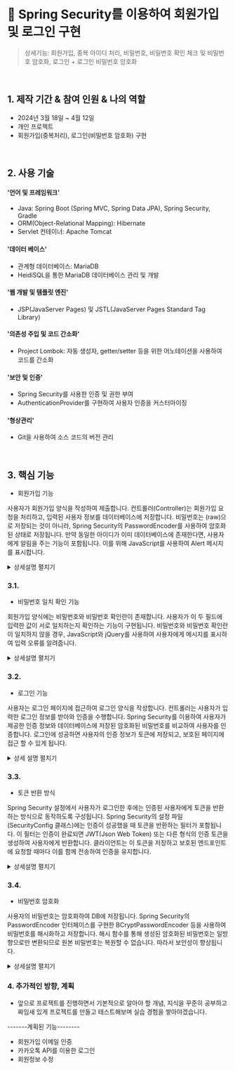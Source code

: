 # :pushpin: Spring Security를 이용하여 회원가입 및 로그인 구현
> 상세기능: 회원가입, 중복 아이디 처리, 비밀번호, 비밀번호 확인 체크 및 비밀번호 암호화, 로그인 + 로그인 비밀번호 암호화

</br>

## 1. 제작 기간 & 참여 인원 & 나의 역할
  - 2024년 3월 18일 ~ 4월 12일
  - 개인 프로젝트
  - 회원가입(중복처리), 로그인(비밀번호 암호화) 구현

</br>

## 2. 사용 기술

#### '언어 및 프레임워크'
- Java: Spring Boot (Spring MVC, Spring Data JPA), Spring Security, Gradle
- ORM(Object-Relational Mapping): Hibernate
- Servlet 컨테이너: Apache Tomcat
 
#### '데이터 베이스'
- 관계형 데이터베이스: MariaDB
- HeidiSQL을 통한 MariaDB 데이터베이스 관리 및 개발

#### '웹 개발 및 템플릿 엔진'
- JSP(JavaServer Pages) 및 JSTL(JavaServer Pages Standard Tag Library)

#### '의존성 주입 및 코드 간소화'
- Project Lombok: 자동 생성자, getter/setter 등을 위한 어노테이션을 사용하여 코드를 간소화

#### '보안 및 인증'
- Spring Security를 사용한 인증 및 권한 부여
- AuthenticationProvider를 구현하여 사용자 인증을 커스터마이징

#### '형상관리'
- Git을 사용하여 소스 코드의 버전 관리 
</br>



## 3. 핵심 기능
- 회원가입 기능

사용자가 회원가입 양식을 작성하여 제출합니다.
컨트롤러(Controller)는 회원가입 요청을 처리하고, 입력된 사용자 정보를 데이터베이스에 저장합니다.
비밀번호는 (raw)으로 저장되는 것이 아니라, Spring Security의 PasswordEncoder를 사용하여 암호화된 상태로 저장됩니다.
만약 동일한 아이디가 이미 데이터베이스에 존재한다면, 사용자에게 알림을 주는 기능이 포함됩니다. 
이를 위해 JavaScript를 사용하여 Alert 메시지를 표시합니다.
<details>
  <summary>상세설명 펼치기</summary>
  
  ![home](https://github.com/donghunshin9379/hello-spring2/assets/139945914/3702abb1-f63d-4d9d-a911-a81a17fc2730)
  
  상단 이미지는 홈 화면 입니다. 홈화면에서 회원가입으로 이동합니다.

  ![signup](https://github.com/donghunshin9379/hello-spring2/assets/139945914/d2351628-730b-4dcc-a76c-f7ec40436bff)
  
  상단 이미지는 회원가입 화면(signUp.jsp)입니다. 회원가입을 위한 데이터 입력 후 요청이 들어오게 됩니다.
  
  아래 코드는 SignUpController 클래스 내부의 doSignUp 메소드 비즈니스 로직입니다.
  
  ```
  //회원가입 실행
@PostMapping("/doSignUp")
public String doSignUp(MemberDTO memberDTO, Model model) {
// 중복확인을 위해 아이디값 받아옴
String userId = memberDTO.getUserId();

// 가져온 아이디값 중복 확인
boolean result = signUpService.isUserIdExists(userId);
  
if (result == true) {
// 중복된 아이디가 있을 경우
model.addAttribute("errorMessage", "이미 사용 중인 아이디입니다. 다른 아이디를 선택해주세요.");
logger.info("@@@@@@@아이디 중복 {}", memberDTO.toString()); 
return "signUp"; // 다시 회원가입 페이지로 이동 (redirect:signUp)
	
} else {
signUpService.saveMember(memberDTO);
logger.info("doSignUp@@@@@@@{}", memberDTO.toString()); //@@@@@@@{} 중괄호 안에 뒷값이 표시됨
model.addAttribute("signUpSuccess", "회원가입이 완료 되었습니다.");
return "home";
}
}
```

위의 코드에서 중복되는 아이디가 없을 경우 signUpService.saveMember(memberDTO); 가 호출되며 home.jsp로 signUpSuccess 메세지가 전달됩니다.

다음은 signUpSerbice.saveMember 비즈니스 로직입니다.
아래 코드를 확인했을 때, 파라미터 값으로 받은 memberDTO의 비밀번호를 암호화 세팅시킨 이후
memberDataHandler.saveMemberEntity(memberDTO); 를 사용하여 memberDTO로 반환된 값을 기반으로 MemberEntity 객체를 생성합니다.
그리고 MemberEntity에 저장된 정보를 이용하여 새로운 memberDTO2를 반환하는데 이 객체에는 DB에 저장된 회원정보가 담겨 있습니다.
```
@Override
public MemberDTO saveMember(MemberDTO memberDTO) {
//비밀번호 암호화(passwordEncoder)
String encodedPassword = passwordEncoder.encode(memberDTO.getPassword());
String encodedPasswordCheck = passwordEncoder.encode(memberDTO.getPasswordCheck());

//memberDTO에서 가져온 비밀번호를 암호화된 비밀번호로 다시 설정
memberDTO.setPassword(encodedPassword);
memberDTO.setPasswordCheck(encodedPasswordCheck);

// dataHandler값을 받아서 entity에 넣음
MemberEntity memberEntity = memberDataHandler.saveMemberEntity(memberDTO);
MemberDTO memberDTO2 = new MemberDTO(memberEntity.getUserId(),
memberEntity.getPassword(), memberEntity.getPasswordCheck(),
memberEntity.getUserName(), memberEntity.getBirthday(),
memberEntity.getEmail(), memberEntity.getPhone(),
memberEntity.getAddress(), memberEntity.getGender(), memberEntity.getRole());
return memberDTO2;
}
```
더 상세하게 보면 SignUpService > MemberDataHandler > MemberDAO > MemberRepository  순으로 진행되는데, 순서대로 코드를 확인하면 
아래와 같은 순서로 진행됩니다.

MemberDataHandler 코드
```
public MemberEntity saveMemberEntity(MemberDTO memberDTO) {
MemberEntity memberEntity = new MemberEntity(memberDTO.getUserId(),
memberDTO.getPassword(), memberDTO.getPasswordCheck(),
memberDTO.getUserName(), memberDTO.getBirthday(),
memberDTO.getEmail(), memberDTO.getPhone(),
memberDTO.getAddress(), memberDTO.getGender(), memberDTO.getRole());
return memberDAO.saveMember(memberEntity);
}
```
MemberDAO 코드
```
@Override
public MemberEntity saveMember(MemberEntity memberEntity) {
  memberRepository.save(memberEntity);
  return memberEntity;
}
```

MemberRepository 인터페이스
```
//레포짓터리가 사용할 Entity, primary key
public interface MemberRepository extends JpaRepository<MemberEntity, String> {
}
```
위와 같은 방식으로
SignUpService는 MemberDataHandler를 호출하여 회원가입 프로세스를 시작하지만, 
동시에 MemberDataHandler는 SignUpService로부터 호출되어 회원가입 요청을 처리합니다. 
이렇게 각 계층은 서로의 메서드를 호출하고 서로의 기능을 사용하여 작업을 수행합니다.

이 과정은 중복되는 아이디가 없고, 비밀번호 확인이 일치하는 경우라고 가정했을 때 상황입니다. 

![signUpSuccess](https://github.com/donghunshin9379/hello-spring2/assets/139945914/fd2603ff-d9f3-4e91-9e10-840809c8e4a1)

최종적으로 회원가입이 완료됩니다.

하지만 만약 중복되는 아이디가 존재 하는 경우라면?
```
@PostMapping("/doSignUp")
public String doSignUp(MemberDTO memberDTO, Model model) {
// 중복확인을 위해 아이디값 받아옴
String userId = memberDTO.getUserId();

// 가져온 아이디값 중복 확인
boolean result = signUpService.isUserIdExists(userId);
  
if (result == true) {
// 중복된 아이디가 있을 경우
model.addAttribute("errorMessage", "이미 사용 중인 아이디입니다. 다른 아이디를 선택해주세요.");
logger.info("@@@@@@@아이디 중복 {}", memberDTO.toString()); 
return "signUp"; // 다시 회원가입 페이지로 이동 (redirect:signUp)
}
}
	
```
위와 같이 앞단(signUp.jsp)에서 입력된 아이디값을 기반으로 signUpService.isUserIdExists(userId); 가 호출되며 return된 값이
boolean 타입 result에 저장됩니다.

이때 isUserIdExists(userId);는 최종적으로 existsByUserId(String userId); 를 호출하여
중복 아이디 존재 여부에 따라 true/false를 반환합니다.
아래는 회원 가입 프로세스의 마지막 단계인 데이터베이스 조회 및 확인 작업을 처리하는 코드입니다.
```
public interface MemberRepository extends JpaRepository<MemberEntity, String> {

boolean existsByUserId(String userId);
}
```

중복된 아이디가 있는 경우 사용자 화면입니다.
![joongbok](https://github.com/donghunshin9379/hello-spring2/assets/139945914/4b755697-8188-4362-9222-bd24aa6e5826)

</details>

### 3.1. 
- 비밀번호 일치 확인 기능

회원가입 양식에는 비밀번호와 비밀번호 확인란이 존재합니다.
사용자가 이 두 필드에 입력한 값이 서로 일치하는지 확인하는 기능이 구현됩니다.
비밀번호와 비밀번호 확인란이 일치하지 않을 경우, JavaScript와 jQuery를 사용하여 사용자에게 메시지를 표시하여 입력 오류를 알려줍니다.
<details>
  <summary>상세설명 펼치기</summary>
  
  ![passwordCheck](https://github.com/donghunshin9379/hello-spring2/assets/139945914/d8e653e5-f431-4091-b55f-eb89958d338a)
  
  상단 이미지는 !비밀먼호.equals(비밀번호확인) 일 경우 때 화면입니다. 
  
  실행과정 설명
  사용자 회원가입 화면(signUp.jsp)에서 입력한 비밀번호 값과 비밀번호 확인 일치여부에 따라 달라지는 로직입니다.
  
  (설명을 위해 잘라온 코드입니다)
  ```
$(document).ready(function() {
// 비밀번호 확인
$("#passwordCheck").blur(function(){
if($("#passwordCheck").val() === $("#password").val()){
    $(".successPwChk").text("비밀번호가 일치합니다.").css("color", "green");
    $("#pwDoubleChk").val("true");
} else {
    $(".successPwChk").text("비밀번호가 일치하지 않습니다.").css("color", "red");
    $("#pwDoubleChk").val("false");
}
});
  ```
위와같이 비밀번호확인 값 입력후, 포커스를 벗어날 때(마우스 클릭 or 다음으로 넘어가는 상황) 실행되는데
이때 입력된 password값과 passwordCheck 값이 비교됩니다.
값이 일치하는 경우, 일치하지않는 경우 메세지가 css 컬러와 함께 설정됩니다.

![passwordCheck2](https://github.com/donghunshin9379/hello-spring2/assets/139945914/b8c63432-7f57-4475-b627-381047dab50a)
</details>

### 3.2. 
- 로그인 기능

사용자는 로그인 페이지에 접근하여 로그인 양식을 작성합니다.
컨트롤러는 사용자가 입력한 로그인 정보를 받아와 인증을 수행합니다.
Spring Security를 이용하여 사용자가 제공한 인증 정보와 데이터베이스에 저장된 암호화된 비밀번호를 비교하여 사용자를 인증합니다.
로그인에 성공하면 사용자의 인증 정보가 토큰에 저장되고, 보호된 페이지에 접근 할 수 있게 됩니다.
<details>
  <summary>상세 설명 펼치기</summary>
  아래 이미지는 로그인 사용자 화면입니다.
  
  ![login](https://github.com/donghunshin9379/hello-spring2/assets/139945914/e2f85ae6-7dba-4ce7-8f1c-b1664174fb33)

  상단 사용자 화면에서 아이디값과 비밀번호값을 입력한 후, Login 버튼을 누르면 아래의 SpringSeucirtyConfig 클래스를 통해
  로그인 절차가 진행됩니다.
  ```
//Security main
@Bean
public SecurityFilterChain filterChain(HttpSecurity http) throws Exception {

http
.csrf(AbstractHttpConfigurer::disable) //csrf 보안 관련 내용
.authorizeHttpRequests(authorizeRequest -> authorizeRequest // 권한 부여 
.requestMatchers("/css/**","/js/**","/img/**","/fonts/**","/","/login", "/join/**", "/home").permitAll()  //전체 권한 가능
.requestMatchers("/error/**").permitAll()       // 에러 권한
.anyRequest().permitAll() //지금은 모든 리퀘스트 열려있는 상태 (수정해야됌)
)
.formLogin((formLogin) ->
formLogin
.loginPage("/login") // 로그인 url
.usernameParameter("userId")
.passwordParameter("password")
.loginProcessingUrl("/auth")// 인증절차(로그인 처리) url
.defaultSuccessUrl("/loginSuccess",true) // 로그인 성공 url
)
.logout((logoutConfig) ->
logoutConfig.logoutSuccessUrl("/logoutGo") // 로그아웃 시 url
);
return http.build();
}
```

위의 코드에서 로그인 인증절차인 .loginProcessingUrl("/auth")가 호출되면 SpringSecurity에서 자동으로 UserDetailsService 인터페이스 IOC를 찾게 되는데
기존에 존재하는 UserDetailsService의 loadUserByUsername을 함수를 실행해도 무방했지만, 회원가입을 관장하는 MemberDTO 객체와 MemberEntity 객체 사용을 위해
커스터마이징 한 PrincipalDetailsService 입니다.
 
```
//SpringSecurity(/auth)에서 UserDetailsServic참조된 서비스를 자동으로 찾아 진행시킴
public class PrincipalDetailsService implements UserDetailsService {
@Autowired
private MemberRepository memberRepository;
private PasswordEncoder passwordEncoder;

@Override
public UserDetails loadUserByUsername(String userId) throws UsernameNotFoundException {
MemberEntity memberEntity = memberRepository.findByUserId(userId);

// 비밀번호 암호화(passwordEncoder)
// memberDTO에서 가져온 비밀번호를 암호화된 비밀번호로 다시 설정

MemberDTO member = new MemberDTO(memberEntity.getUserId(), passwordEncoder.encode(memberEntity.getPassword()),
passwordEncoder.encode(memberEntity.getPasswordCheck()), memberEntity.getUserName(), memberEntity.getBirthday(),
memberEntity.getEmail(), memberEntity.getPhone(), memberEntity.getAddress(), memberEntity.getGender(),
memberEntity.getRole());
if (member != null) {
	return new PrincipalDetails(member); // 권한을 부여함
}
return null;
}

}
```

위와 같이 MemberRepository를 사용하여 DB에서 사용자 정보를 조회 > 비밀번호 암호화(passwordEncoder) > loadUserByUsername 메소드로 가져온 사용자 정보를 기반으로
PrincipalDetails 객체가 반환(생성)됩니다. 동시에 Spring Security 내부에서 해당 객체의 사용자 정보를 기반으로 Authentication 객체가 만들어 집니다.
만들어진 Authentication 객체를 기반으로 AuthProvider 내의 Authentication authenticate을 실행합니다. 

</details>

### 3.3.
- 토큰 반환 방식

Spring Security 설정에서 사용자가 로그인한 후에는 인증된 사용자에게 토큰을 반환하는 방식으로 동작하도록 구성됩니다.
Spring Security의 설정 파일(SecurityConfig 클래스)에는 인증이 성공했을 때 토큰을 반환하는 필터가 포함됩니다.
이 필터는 인증이 완료되면 JWT(Json Web Token) 또는 다른 형식의 인증 토큰을 생성하여 사용자에게 반환합니다.
클라이언트는 이 토큰을 저장하고 보호된 엔드포인트에 요청할 때마다 이를 함께 전송하여 인증을 유지합니다.
<details>
  <summary>상세설명 펼치기</summary>
  아래 코드는 Authentication 객체를 통해 토큰을 return 하는 과정입니다.

```
@Component
public class AuthProvider implements AuthenticationProvider {
private static final Logger logger = LoggerFactory.getLogger(AuthProvider.class);

@Autowired
private SignUpService signUpService;

@Override
public Authentication authenticate(Authentication authentication) throws AuthenticationException {
String userId = (String) authentication.getPrincipal(); // 로그인 창에 입력한 userId
String password = (String) authentication.getCredentials(); // 로그인 창에 입력한 password

PasswordEncoder passwordEncoder = signUpService.passwordEncoder();
UsernamePasswordAuthenticationToken token;

MemberDTO memberDTO = signUpService.getMemberByUserId(userId);

if (memberDTO != null && passwordEncoder.matches(password, memberDTO.getPassword())) { 
List<GrantedAuthority> roles = new ArrayList<>();
roles.add(new SimpleGrantedAuthority("ROLE_USER")); // 권한 부여

logger.info("roles : {}", roles);
token = new UsernamePasswordAuthenticationToken(memberDTO.getUserId(), null, roles);
// 인증된 user 정보를 담아 SecurityContextHolder에 저장되는 token

logger.info("memberDTO 정보 : {} ", memberDTO.toString());
if (memberDTO.getUserId().equals("admin")) {
	roles.add(new SimpleGrantedAuthority("ROLE_ADMIN")); // 권한 부여
}
return token;
}
// if 반대 방향 던짐
throw new BadCredentialsException("No such user or wrong password.");
}

@Override
public boolean supports(Class<?> authentication) {
	return authentication.equals(UsernamePasswordAuthenticationToken.class);
}
}

```
위 코드와 같이 토큰이 return 되면 Spring Security는 로그인이 성공했음을 인식하고 .defaultSuccessUrl("/loginSuccess",true)에 지정했던
loginSuccess를 true로 설정하며 전달되며 로그인 처리가 완료됩니다.

로그인 성공 화면
![loginSuccess2](https://github.com/donghunshin9379/hello-spring2/assets/139945914/0a9850c2-8561-47e7-a869-74c902566315)

로그아웃은 Spring SecurityConfig의  .logout((logoutConfig)logoutConfig.logoutSuccessUrl("/logoutGo")을 통해 구현됩니다.

로그아웃 성공 화면
![logout](https://github.com/donghunshin9379/hello-spring2/assets/139945914/4e6d52c3-c061-4c28-976c-4460bca1f14e)

</details>
 
### 3.4. 
- 비밀번호 암호화
  
사용자의 비밀번호는 암호화하여 DB에 저장됩니다.
Spring Security의 PasswordEncoder 인터페이스를 구현한 BCryptPasswordEncoder 등을 사용하여 비밀번호를 해시화하고 저장합니다.
해시 함수를 통해 생성된 암호화된 비밀번호는 일방향으로만 변환되므로 원본 비밀번호는 복원할 수 없습니다. 따라서 보안성이 향상됩니다.
<details>
  <summary>상세설명 펼치기</summary>
  PasswordEncoder를 필요로 하는 계층에 다시 할당할 수 없도록 private final PasswordEncoder passwordEncoder; 선언 이후
  encode기능을 활용합니다. 예를 들어 회원가입 기능인 saveMember에서 적용시키면 아래와 같이 진행됩니다.

  ```
@Override
public MemberDTO saveMember(MemberDTO memberDTO) {
//비밀번호 암호화(passwordEncoder)
String encodedPassword = passwordEncoder.encode(memberDTO.getPassword());
String encodedPasswordCheck = passwordEncoder.encode(memberDTO.getPasswordCheck());
//memberDTO에서 가져온 비밀번호를 암호화된 비밀번호로 다시 설정
memberDTO.setPassword(encodedPassword);
memberDTO.setPasswordCheck(encodedPasswordCheck);

// dataHandler값을 받아서 entity에 넣음
MemberEntity memberEntity = memberDataHandler.saveMemberEntity(memberDTO);
MemberDTO memberDTO2 = new MemberDTO(memberEntity.getUserId(),
memberEntity.getPassword(), memberEntity.getPasswordCheck(),
memberEntity.getUserName(), memberEntity.getBirthday(),
memberEntity.getEmail(), memberEntity.getPhone(),
memberEntity.getAddress(), memberEntity.getGender(), memberEntity.getRole());
return memberDTO2;
	  }
```
암호화된 비밀번호 확인 시점
![passwordEncoder](https://github.com/donghunshin9379/hello-spring2/assets/139945914/c20b9a0a-dc64-4c29-9046-970bbddb1e26)
</details>

### 4. 추가적인 방향, 계획
- 앞으로 프로젝트를 진행하면서 기본적으로 알아야 할 개념, 지식을 꾸준히 공부하고 짜임새 있게 프로젝트를 만들고 테스트해보며 실습 경험을 쌓아야겠습니다.

-------계획된 기능--------
- 회원가입 이메일 인증
- 카카오톡 API를 이용한 로그인
- 회원정보 수정
